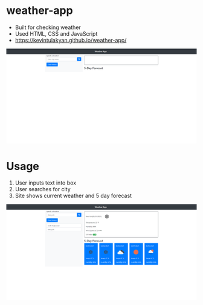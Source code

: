 # weather-app
- Built for checking weather
- Used HTML, CSS and JavaScript
- https://kevintulakyan.github.io/weather-app/

![Homepage](./assets/images/No_data.PNG)

# Usage
 1. User inputs text into box
 2. User searches for city
 3. Site shows current weather and 5 day forecast

 ![Updated](./assets/images/With_data.PNG)
